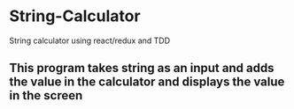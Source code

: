 # String-Calculator
String calculator using react/redux and TDD 
## This program takes string as an input and adds the value in the calculator and displays the value in the screen